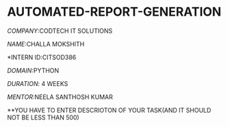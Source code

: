 # AUTOMATED-REPORT-GENERATION

*COMPANY*:CODTECH IT SOLUTIONS

*NAME*:CHALLA MOKSHITH

*INTERN ID:CITSOD386

*DOMAIN*:PYTHON

*DURATION*: 4 WEEKS

*MENTOR*:NEELA SANTHOSH KUMAR

**YOU HAVE TO ENTER DESCRIOTON OF YOUR TASK(AND IT SHOULD NOT BE LESS THAN 500)


